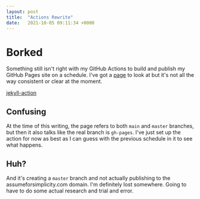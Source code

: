 ```yaml
---
layout: post
title:  "Actions Rewrite"
date:   2021-10-05 09:11:34 +0000
---
```


# Borked
Something still isn't right with my GitHub Actions to build and publish my GitHub Pages site on a schedule. I've got a [page](jekyll-action) to look at but it's not all the way consistent or clear at the moment.  

[jekyll-action](https://jekyllrb.com/docs/continuous-integration/github-actions/)

## Confusing
At the time of this writing, the page refers to both ```main``` and ```master``` branches, but then it also talks like the real branch is ```gh-pages```. I've just set up the action for now as best as I can guess with the previous schedule in it to see what happens.  

## Huh?
And it's creating a ```master``` branch and not actually publishing to the assumeforsimplicity.com domain. I'm definitely lost somewhere. Going to have to do some actual research and trial and error.  
